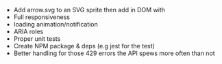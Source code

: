 * Add arrow.svg to an SVG sprite then add in DOM with <use>
* Full responsiveness
* loading animation/notification
* ARIA roles
* Proper unit tests
* Create NPM package & deps (e.g jest for the test)
* Better handling for those 429 errors the API spews more often than not